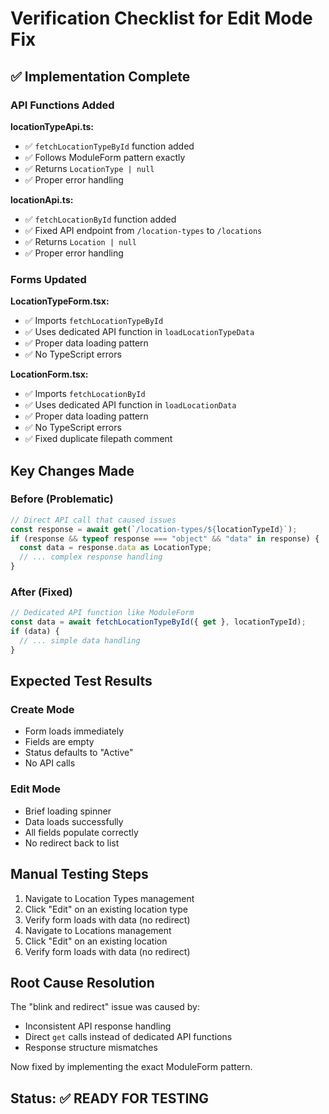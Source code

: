 # Verification Checklist for Edit Mode Fix

## ✅ Implementation Complete

### API Functions Added

**locationTypeApi.ts:**

- ✅ `fetchLocationTypeById` function added
- ✅ Follows ModuleForm pattern exactly
- ✅ Returns `LocationType | null`
- ✅ Proper error handling

**locationApi.ts:**

- ✅ `fetchLocationById` function added
- ✅ Fixed API endpoint from `/location-types` to `/locations`
- ✅ Returns `Location | null`
- ✅ Proper error handling

### Forms Updated

**LocationTypeForm.tsx:**

- ✅ Imports `fetchLocationTypeById`
- ✅ Uses dedicated API function in `loadLocationTypeData`
- ✅ Proper data loading pattern
- ✅ No TypeScript errors

**LocationForm.tsx:**

- ✅ Imports `fetchLocationById`
- ✅ Uses dedicated API function in `loadLocationData`
- ✅ Proper data loading pattern
- ✅ No TypeScript errors
- ✅ Fixed duplicate filepath comment

## Key Changes Made

### Before (Problematic)

```typescript
// Direct API call that caused issues
const response = await get(`/location-types/${locationTypeId}`);
if (response && typeof response === "object" && "data" in response) {
  const data = response.data as LocationType;
  // ... complex response handling
}
```

### After (Fixed)

```typescript
// Dedicated API function like ModuleForm
const data = await fetchLocationTypeById({ get }, locationTypeId);
if (data) {
  // ... simple data handling
}
```

## Expected Test Results

### Create Mode

- Form loads immediately
- Fields are empty
- Status defaults to "Active"
- No API calls

### Edit Mode

- Brief loading spinner
- Data loads successfully
- All fields populate correctly
- No redirect back to list

## Manual Testing Steps

1. Navigate to Location Types management
2. Click "Edit" on an existing location type
3. Verify form loads with data (no redirect)
4. Navigate to Locations management
5. Click "Edit" on an existing location
6. Verify form loads with data (no redirect)

## Root Cause Resolution

The "blink and redirect" issue was caused by:

- Inconsistent API response handling
- Direct `get` calls instead of dedicated API functions
- Response structure mismatches

Now fixed by implementing the exact ModuleForm pattern.

## Status: ✅ READY FOR TESTING
